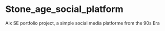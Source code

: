 # Stone_age_social_platform
Alx SE portfolio project, a simple social media platforme from the 90s Era 
